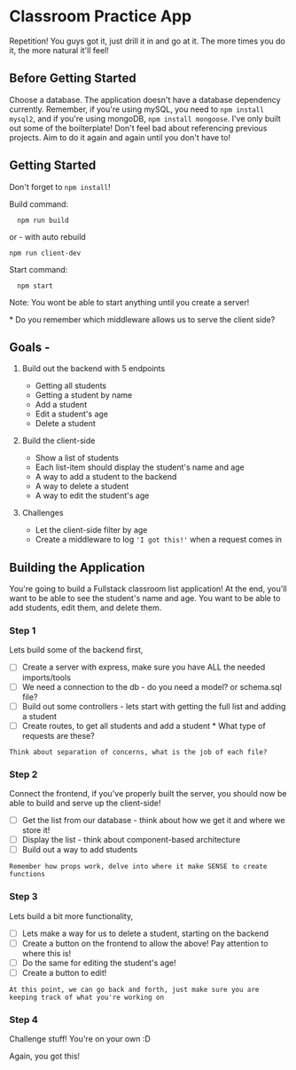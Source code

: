 # Classroom Practice App

Repetition! You guys got it, just drill it in and go at it. The more times you do it, the more natural it'll feel!

## Before Getting Started

Choose a database. The application doesn't have a database dependency currently. Remember, if you're using mySQL, you need to ```npm install mysql2```, and if you're using mongoDB, ```npm install mongoose```. 
I've only built out some of the boilterplate! Don't feel bad about referencing previous projects. Aim to do it again and again until you don't have to!

## Getting Started

Don't forget to ```npm install```!

Build command:
```
  npm run build
```
or - with auto rebuild
```
npm run client-dev
```

Start command:
```
  npm start
```
Note: You wont be able to start anything until you create a server! 
<p>* Do you remember which middleware allows us to serve the client side?</p>


## Goals -
1. Build out the backend with 5 endpoints
   - Getting all students
   - Getting a student by name
   - Add a student
   - Edit a student's age
   - Delete a student

2. Build the client-side
    - Show a list of students
    - Each list-item should display the student's name and age
    - A way to add a student to the backend
    - A way to delete a student
    - A way to edit the student's age

3. Challenges
    - Let the client-side filter by age
    - Create a middleware to log ```'I got this!'``` when a request comes in
  
## Building the Application
You're going to build a Fullstack classroom list application! At the end, you'll want to be able to see the student's name and age. You want to be able to add students, edit them, and delete them.

### Step 1
Lets build some of the backend first,

- [ ] Create a server with express, make sure you have ALL the needed imports/tools
- [ ] We need a connection to the db - do you need a model? or schema.sql file?
- [ ] Build out some controllers - lets start with getting the full list and adding a student
- [ ] Create routes, to get all students and add a student * What type of requests are these?

``` Think about separation of concerns, what is the job of each file? ```

### Step 2
Connect the frontend, if you've properly built the server, you should now be able to build and serve up the client-side!

- [ ] Get the list from our database - think about how we get it and where we store it!
- [ ] Display the list - think about component-based architecture
- [ ] Build out a way to add students

``` Remember how props work, delve into where it make SENSE to create functions ```

### Step 3
Lets build a bit more functionality,

- [ ] Lets make a way for us to delete a student, starting on the backend
- [ ] Create a button on the frontend to allow the above! Pay attention to where this is!
- [ ] Do the same for editing the student's age!
- [ ] Create a button to edit!

``` At this point, we can go back and forth, just make sure you are keeping track of what you're working on ```

### Step 4
Challenge stuff! You're on your own :D

Again, you got this!

